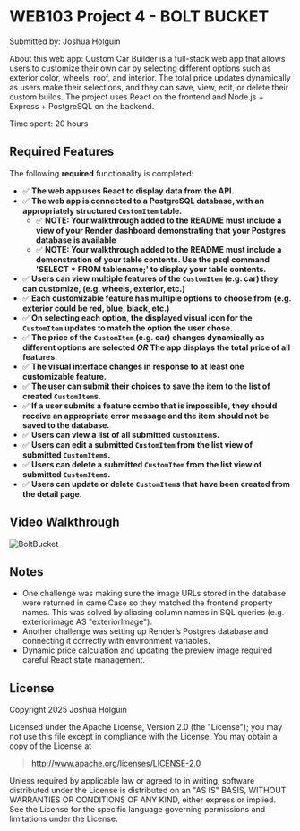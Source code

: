 # WEB103 Project 4 - BOLT BUCKET

Submitted by: Joshua Holguin

About this web app: Custom Car Builder is a full-stack web app that allows users to customize their own car by selecting different options such as exterior color, wheels, roof, and interior. The total price updates dynamically as users make their selections, and they can save, view, edit, or delete their custom builds. The project uses React on the frontend and Node.js + Express + PostgreSQL on the backend.

Time spent: 20 hours

## Required Features

The following **required** functionality is completed:

<!-- Make sure to check off completed functionality below -->
- ✅ **The web app uses React to display data from the API.**
- ✅ **The web app is connected to a PostgreSQL database, with an appropriately structured `CustomItem` table.**
  - ✅  **NOTE: Your walkthrough added to the README must include a view of your Render dashboard demonstrating that your Postgres database is available**
  - ✅  **NOTE: Your walkthrough added to the README must include a demonstration of your table contents. Use the psql command 'SELECT * FROM tablename;' to display your table contents.**
- ✅ **Users can view **multiple** features of the `CustomItem` (e.g. car) they can customize, (e.g. wheels, exterior, etc.)**
- ✅ **Each customizable feature has multiple options to choose from (e.g. exterior could be red, blue, black, etc.)**
- ✅ **On selecting each option, the displayed visual icon for the `CustomItem` updates to match the option the user chose.**
- ✅ **The price of the `CustomItem` (e.g. car) changes dynamically as different options are selected *OR* The app displays the total price of all features.**
- ✅ **The visual interface changes in response to at least one customizable feature.**
- ✅ **The user can submit their choices to save the item to the list of created `CustomItem`s.**
- ✅ **If a user submits a feature combo that is impossible, they should receive an appropriate error message and the item should not be saved to the database.**
- ✅ **Users can view a list of all submitted `CustomItem`s.**
- ✅ **Users can edit a submitted `CustomItem` from the list view of submitted `CustomItem`s.**
- ✅ **Users can delete a submitted `CustomItem` from the list view of submitted `CustomItem`s.**
- ✅ **Users can update or delete `CustomItem`s that have been created from the detail page.**

## Video Walkthrough

![BoltBucket](https://github.com/user-attachments/assets/686a1c84-ddbf-4b07-b4f8-5850399fe700)



## Notes

- One challenge was making sure the image URLs stored in the database were returned in camelCase so they matched the frontend property names. This was solved by aliasing column names in SQL queries (e.g. exteriorimage AS "exteriorImage").
- Another challenge was setting up Render’s Postgres database and connecting it correctly with environment variables.
- Dynamic price calculation and updating the preview image required careful React state management.
## License

Copyright 2025 Joshua Holguin

Licensed under the Apache License, Version 2.0 (the "License"); you may not use this file except in compliance with the License. You may obtain a copy of the License at

> http://www.apache.org/licenses/LICENSE-2.0

Unless required by applicable law or agreed to in writing, software distributed under the License is distributed on an "AS IS" BASIS, WITHOUT WARRANTIES OR CONDITIONS OF ANY KIND, either express or implied. See the License for the specific language governing permissions and limitations under the License.
